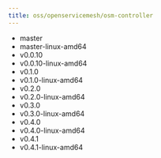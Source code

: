 ```yaml
---
title: oss/openservicemesh/osm-controller
---
```

- master
- master-linux-amd64
- v0.0.10
- v0.0.10-linux-amd64
- v0.1.0
- v0.1.0-linux-amd64
- v0.2.0
- v0.2.0-linux-amd64
- v0.3.0
- v0.3.0-linux-amd64
- v0.4.0
- v0.4.0-linux-amd64
- v0.4.1
- v0.4.1-linux-amd64
